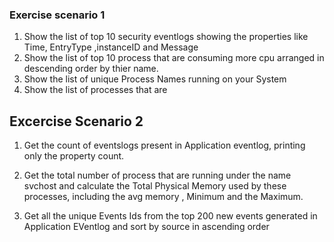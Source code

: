 ### Exercise scenario 1

1. Show the list of top 10 security eventlogs showing the properties like Time, EntryType ,instanceID and Message
2. Show the list of top 10 process that are consuming more cpu arranged in descending order by thier name. 
3. Show the list of unique Process Names running on your System
4. Show the list of processes that are 


## Excercise Scenario 2

1. Get the count of eventslogs present in Application eventlog, printing only the property count. 

2. Get the total number of process that are running under the name svchost and calculate the Total Physical Memory used by these processes, including the avg memory , Minimum and the Maximum. 

3. Get all the unique Events Ids from the top 200 new events generated in Application EVentlog and sort by source in ascending order







